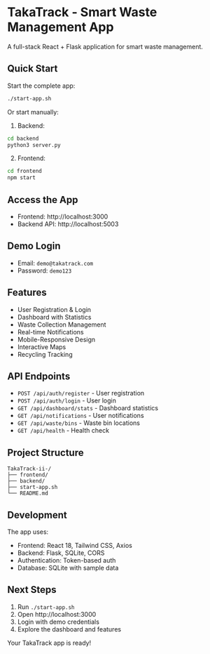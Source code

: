 # TakaTrack - Smart Waste Management App

A full-stack React + Flask application for smart waste management.

## Quick Start

Start the complete app:
```bash
./start-app.sh
```

Or start manually:

1. Backend:
```bash
cd backend
python3 server.py
```

2. Frontend:
```bash
cd frontend
npm start
```

## Access the App

- Frontend: http://localhost:3000
- Backend API: http://localhost:5003

## Demo Login

- Email: `demo@takatrack.com`
- Password: `demo123`

## Features

- User Registration & Login
- Dashboard with Statistics
- Waste Collection Management
- Real-time Notifications
- Mobile-Responsive Design
- Interactive Maps
- Recycling Tracking

## API Endpoints

- `POST /api/auth/register` - User registration
- `POST /api/auth/login` - User login
- `GET /api/dashboard/stats` - Dashboard statistics
- `GET /api/notifications` - User notifications
- `GET /api/waste/bins` - Waste bin locations
- `GET /api/health` - Health check

## Project Structure

```
TakaTrack-ii-/
├── frontend/
├── backend/
├── start-app.sh
└── README.md
```

## Development

The app uses:
- Frontend: React 18, Tailwind CSS, Axios
- Backend: Flask, SQLite, CORS
- Authentication: Token-based auth
- Database: SQLite with sample data

## Next Steps

1. Run `./start-app.sh`
2. Open http://localhost:3000
3. Login with demo credentials
4. Explore the dashboard and features

Your TakaTrack app is ready!